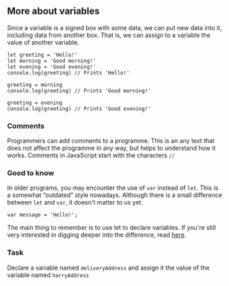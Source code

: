 ## More about variables

Since a variable is a signed box with some data, we can put new data into it, including data from another box. That is, we can assign to a variable the value of another variable.

```
let greeting = 'Hello!'
let morning = 'Good morning!'
let evening = 'Good evening!'
console.log(greeting) // Prints 'Hello!'

greeting = morning
console.log(greeting) // Prints 'Good morning!'

greeting = evening
console.log(greeting) // Prints 'Good evening!'
```

### Comments
Programmers can add comments to a programme. This is an any text that does not affect the programme in any way, but helps to understand how it works.
Comments in JavaScript start with the characters `//`

### Good to know
In older programs, you may encounter the use of `var` instead of `let`. This is a somewhat “outdated” style nowadays. Although there is a small difference between `let` and `var`, it doesn't matter to us yet.
```
var message = 'Hello!';
```
The main thing to remember is to use let to declare variables. If you're still very interested in digging deeper into the difference, read [here](https://javascript.info/var). 

### Task
Declare a variable named `deliveryAddress` and assign it the value of the variable named `harryAddress`
